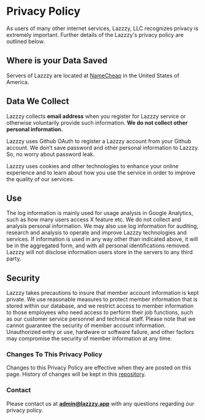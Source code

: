 # Privacy Policy

As users of many other internet services, Lazzzy, LLC recognizes privacy is extremely important. Further details of the Lazzzy's privacy policy are outlined below.

## Where is your Data Saved

Servers of Lazzzy are located at [NameCheap](https://namecheap.com) in the United States of America.

## Data We Collect

Lazzzy collects **email address** when you register for Lazzzy service or otherwise voluntarily provide such information. **We do not collect other personal information.**

Lazzzy uses Github OAuth to register a Lazzzy account from your Github account. We don’t save password and other personal information to Lazzzy. So, no worry about password leak.

Lazzzy uses cookies and other technologies to enhance your online experience and to learn about how you use the service in order to improve the quality of our services.

## Use

The log information is mainly used for usage analysis in Google Analytics, such as how many users access X feature etc. We do not collect and  analysis personal information. We may also use log information for auditing, research and analysis to operate and improve Lazzzy technologies and services. If information is used in any way other than indicated above, it will be in the aggregated form, and with all personal identifications removed. Lazzzy will not disclose information users store in the servers to any third party.

## Security

Lazzzy takes precautions to insure that member account information is kept private. We use reasonable measures to protect member information that is stored within our database, and we restrict access to member information to those employees who need access to perform their job functions, such as our customer service personnel and technical staff. Please note that we cannot guarantee the security of member account information. Unauthorized entry or use, hardware or software failure, and other factors may compromise the security of member information at any time.

### Changes To This Privacy Policy

Changes to this Privacy Policy are effective when they are posted on this page. History of changes will be kept in this [repository](https://github.com/lazzzyapp/lazzzy-extension).

### Contact

Please contact us at **admin@lazzzy.app** with any questions regarding our privacy policy.
